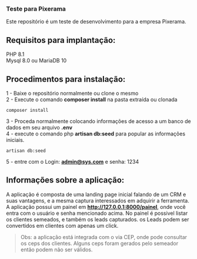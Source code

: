 ### Teste para Pixerama
Este repositório é um teste de desenvolvimento para a empresa Pixerama.
## Requisitos para implantação:
PHP 8.1<br/>
Mysql 8.0 ou MariaDB 10<br/>
## Procedimentos para instalação:
1 - Baixe o repositório normalmente ou clone o mesmo<br/>
2 - Execute o comando <strong>composer install</strong> na pasta extraída ou clonada<br/>
```
composer install
```
3 - Proceda normalmente colocando informações de acesso a um banco de dados em seu arquivo <strong>.env</strong><br/>
4 - execute o comando php <strong>artisan db:seed</strong> para popular as informações iniciais.<br/>
```
artisan db:seed
```
5 - entre com o Login: <strong>admin@sys.com</strong> e senha: </strong>1234</strong><br/>
## Informações sobre a aplicação:
A aplicação é composta de uma landing page inicial falando de um CRM e suas vantagens, e a mesma captura interessados em adquirir a ferramenta.
A aplicação possui um painel em <strong>http://127.0.0.1:8000/painel</strong>, onde você entra com o usuário e senha mencionado acima. No painel é possivel listar os clientes semeados, e também os leads capturados. os Leads podem ser convertidos em clientes com apenas um click.

> Obs: a aplicação está integrada com o via CEP, onde pode consultar os ceps dos clientes. Alguns ceps foram gerados pelo semeador então podem não ser válidos.
